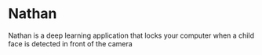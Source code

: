 # Nathan
Nathan is a deep learning application that locks your computer when a child face is detected in front of the camera
